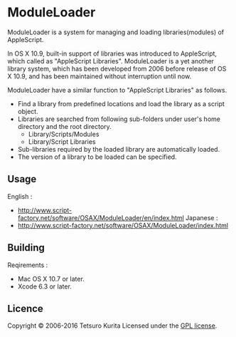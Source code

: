 ModuleLoader
===============

ModuleLoader is a system for managing and loading libraries(modules) of AppleScript.

In OS X 10.9, built-in support of libraries was introduced to AppleScript, which called as "AppleScript Libraries". ModuleLoader is a yet another library system, which has been developed from 2006 before release of OS X 10.9, and has been maintained without interruption until now.

ModuleLoader have a similar function to "AppleScript Libraries" as follows.
* Find a library from predefined locations and load the library as a script object.
* Libraries are searched from following sub-folders under user's home directory and the root directory.
  - Library/Scripts/Modules
  - Library/Script Libraries
* Sub-libraries required by the loaded library are automatically loaded.
* The version of a library to be loaded can be specified.

## Usage
English :
* http://www.script-factory.net/software/OSAX/ModuleLoader/en/index.html
Japanese :
* http://www.script-factory.net/software/OSAX/ModuleLoader/index.html

## Building
Reqirements :
* Mac OS X 10.7 or later.
* Xcode 6.3 or later.

## Licence

Copyright &copy; 2006-2016 Tetsuro Kurita
Licensed under the [GPL license][GPL].
 
[GPL]: http://www.gnu.org/licenses/gpl.html

